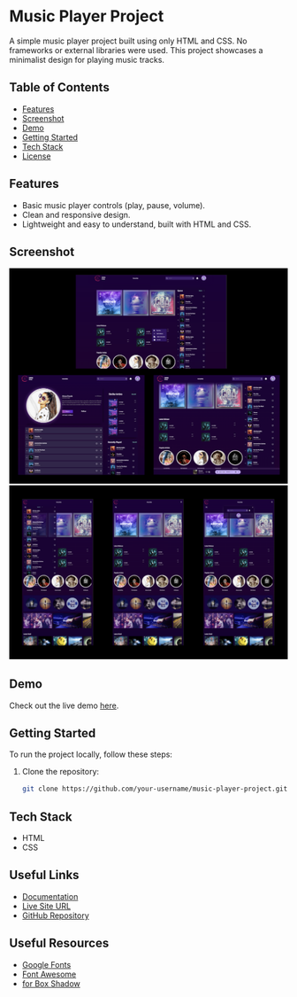 # Music Player Project

A simple music player project built using only HTML and CSS. No frameworks or external libraries were used. This project showcases a minimalist design for playing music tracks.

## Table of Contents

- [Features](#features)
- [Screenshot](#screenshot)
- [Demo](#demo)
- [Getting Started](#getting-started)
- [Tech Stack](#Tech-Stack)
- [License](#license)

## Features

- Basic music player controls (play, pause, volume).
- Clean and responsive design.
- Lightweight and easy to understand, built with HTML and CSS.

## Screenshot

![Music Player Desktop View](/Images/Screenshots/screenshot-1.png)
![Music Player Mobile View](/Images/Screenshots/screenshot-2.png)

## Demo

Check out the live demo [here](https://your-live-demo-url.com).

## Getting Started

To run the project locally, follow these steps:

1. Clone the repository:

   ```bash
   git clone https://github.com/your-username/music-player-project.git

## Tech Stack
- HTML
- CSS

## Useful Links
- [Documentation](https://example.com/documentation)
- [Live Site URL](https://example.com/demo)
- [GitHub Repository](https://github.com/yourusername/yourproject)

## Useful Resources
- [Google Fonts](https://fonts.google.com)
- [Font Awesome](https://fontawesome.com)
- [for Box Shadow](https://htmlcssfreebies.com/css-box-shadow-examples/)
